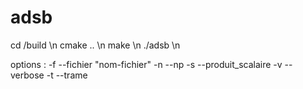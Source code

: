 # adsb

cd /build \n
cmake .. \n
make \n
./adsb <options> \n

options : -f --fichier "nom-fichier"
          -n --np <int>
          -s --produit_scalaire <float>
          -v --verbose
          -t --trame